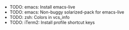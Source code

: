* TODO: emacs: Install emacs-live
* TODO: emacs: Non-buggy solarized-pack for emacs-live
* TODO: zsh: Colors in vcs_info
* TODO: iTerm2: Install profile shortcut keys 
